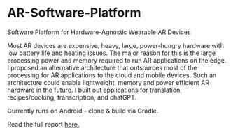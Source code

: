 # AR-Software-Platform
Software Platform for Hardware-Agnostic Wearable AR Devices


Most AR devices are expensive, heavy, large, power-hungry hardware with low battery life and heating issues. The major reason for this is the large processing power and memory required to run AR applications on the edge. I proposed an alternative architecture that outsources most of the processing for AR applications to the cloud and mobile devices. Such an architecture could enable lightweight, memory and power efficient AR hardware in the future. I built out applications for translation, recipes/cooking, transcription, and chatGPT.

Currently runs on Android - clone & build via Gradle.

Read the full report [here.](https://uploads-ssl.webflow.com/63ac7de3a2e57b2466bd4457/6557c7f03bdc4e83a86e01df_report.pdf)
